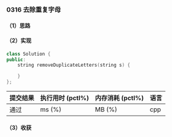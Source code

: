 ### 0316 去除重复字母

#### （1）思路

#### （2）实现

```cpp
class Solution {
public:
    string removeDuplicateLetters(string s) {

    }
};
```

| 提交结果 | 执行用时 (pctl%) | 内存消耗 (pctl%) | 语言 |
|:---------|:-----------------|:-----------------|:-----|
| 通过     |  ms (%)   |  MB (%)  | cpp  |

#### （3）收获
